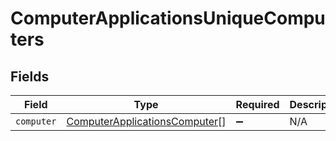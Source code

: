 # ComputerApplicationsUniqueComputers


## Fields

| Field                                                                                 | Type                                                                                  | Required                                                                              | Description                                                                           |
| ------------------------------------------------------------------------------------- | ------------------------------------------------------------------------------------- | ------------------------------------------------------------------------------------- | ------------------------------------------------------------------------------------- |
| `computer`                                                                            | [ComputerApplicationsComputer](../../models/shared/computerapplicationscomputer.md)[] | :heavy_minus_sign:                                                                    | N/A                                                                                   |